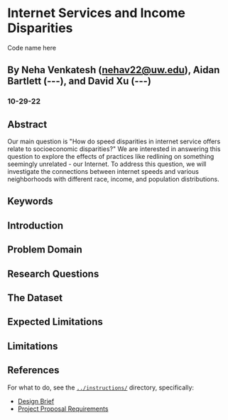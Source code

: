 # Internet Services and Income Disparities

Code name here
## By Neha Venkatesh (nehav22@uw.edu), Aidan Bartlett (---), and David Xu (---)
### 10-29-22


## Abstract
Our main question is "How do speed disparities in internet service offers relate to socioeconomic disparities?" We are interested in answering this question to explore the effects of practices like redlining on something seemingly unrelated - our Internet. To address this question, we will investigate the connections between internet speeds and various neighborhoods with different race, income, and population distributions. 

## Keywords

## Introduction

## Problem Domain

## Research Questions

## The Dataset


## Expected Limitations 

## Limitations

## References

For what to do, see the [`../instructions/`](../instructions/) directory, specifically: 

* [Design Brief](../instructions/project-design-brief.pdf)
* [Project Proposal Requirements](../instructions/p01-proposal-requirements.md)
